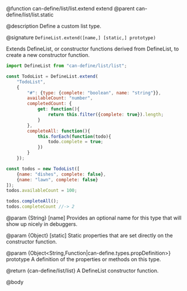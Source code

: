 @function can-define/list/list.extend extend
@parent can-define/list/list.static

@description Define a custom list type.

@signature `DefineList.extend([name,] [static,] prototype)`

Extends DefineList, or constructor functions derived from DefineList,
to create a new constructor function.

```js
import DefineList from "can-define/list/list";

const TodoList = DefineList.extend(
	"TodoList",
	{
		"#": {type: {complete: "boolean", name: "string"}},
		availableCount: "number",
		completedCount: {
			get: function(){
				return this.filter({complete: true}).length;
			}
		},
		completeAll: function(){
			this.forEach(function(todo){
				todo.complete = true;
			})
		}
	});

const todos = new TodoList([
	{name: "dishes", complete: false},
	{name: "lawn", complete: false}
]);
todos.availableCount = 100;

todos.completeAll();
todos.completeCount //-> 2
```

  @param {String} [name] Provides an optional name for this type that will
  show up nicely in debuggers.

  @param {Object} [static] Static properties that are set directly on the
  constructor function.

  @param {Object<String,Function|can-define.types.propDefinition>} prototype A definition of the properties or methods on this type.

@return {can-define/list/list} A DefineList constructor function.


@body
